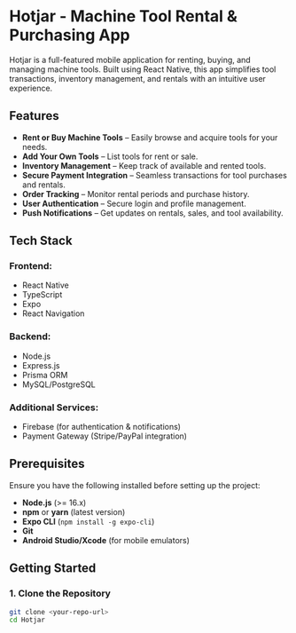 # Hotjar - Machine Tool Rental & Purchasing App

Hotjar is a full-featured mobile application for renting, buying, and managing machine tools. Built using React Native, this app simplifies tool transactions, inventory management, and rentals with an intuitive user experience.

## Features

- **Rent or Buy Machine Tools** – Easily browse and acquire tools for your needs.  
- **Add Your Own Tools** – List tools for rent or sale.  
- **Inventory Management** – Keep track of available and rented tools.  
- **Secure Payment Integration** – Seamless transactions for tool purchases and rentals.  
- **Order Tracking** – Monitor rental periods and purchase history.  
- **User Authentication** – Secure login and profile management.  
- **Push Notifications** – Get updates on rentals, sales, and tool availability.  

## Tech Stack

### Frontend:
- React Native  
- TypeScript  
- Expo  
- React Navigation  

### Backend:
- Node.js  
- Express.js  
- Prisma ORM  
- MySQL/PostgreSQL  

### Additional Services:
- Firebase (for authentication & notifications)  
- Payment Gateway (Stripe/PayPal integration)  

## Prerequisites

Ensure you have the following installed before setting up the project:

- **Node.js** (>= 16.x)  
- **npm** or **yarn** (latest version)  
- **Expo CLI** (`npm install -g expo-cli`)  
- **Git**  
- **Android Studio/Xcode** (for mobile emulators)  

## Getting Started

### 1. Clone the Repository

```sh
git clone <your-repo-url>
cd Hotjar

